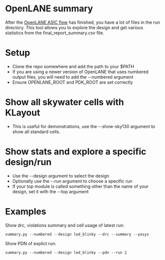 # OpenLANE summary

After the [OpenLANE ASIC flow](https://github.com/efabless/openlane) has finished, you have a lot of files in the run directory.
This tool allows you to explore the design and get various statistics from the final_report_summary.csv file.

# Setup

* Clone the repo somewhere and add the path to your $PATH
* If you are using a newer version of OpenLANE that uses numbered output files, you will need to add the --numbered argument 
* Ensure OPENLANE_ROOT and PDK_ROOT are set correctly

# Show all skywater cells with KLayout

* This is useful for demonstrations, use the --show-sky130 argument to show all standard cells.

# Show stats and explore a specific design/run

* Use the --design argument to select the design
* Optionally use the --run argument to choose a specific run
* If your top module is called something other than the name of your design, set it with the --top argument

# Examples

Show drc, violations summary and cell usage of latest run:

    summary.py --numbered --design led_blinky --drc --summary --yosys

Show PDN of explict run:

    summary.py --numbered --design led_blinky --pdn --run 2
